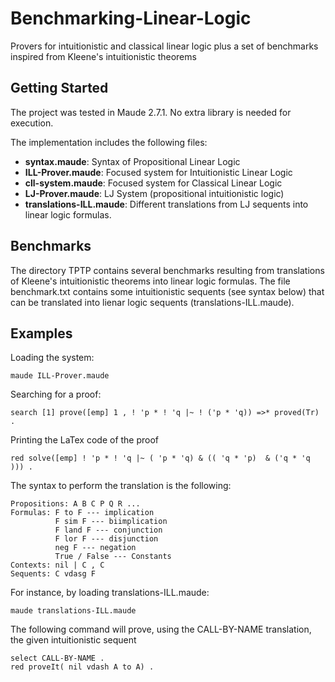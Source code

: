 # Benchmarking-Linear-Logic
Provers for intuitionistic and classical linear logic plus a set of benchmarks inspired from Kleene's intuitionistic theorems

## Getting Started

The project was tested in Maude 2.7.1. No extra library is needed for execution. 

The implementation includes the following files:

- <b>syntax.maude</b>: Syntax of Propositional Linear Logic
- <b>ILL-Prover.maude</b>:  Focused system for Intuitionistic Linear Logic
- <b>cll-system.maude</b>: Focused system for Classical Linear Logic 
- <b>LJ-Prover.maude</b>:  LJ System (propositional intuitionistic logic)
- <b>translations-ILL.maude</b>: Different translations from LJ sequents into linear logic formulas.

## Benchmarks 
The directory TPTP contains several benchmarks resulting from translations of Kleene's intuitionistic theorems into linear logic formulas. The file benchmark.txt contains some intuitionistic sequents (see syntax below) that can be translated into lienar logic sequents (translations-ILL.maude).

## Examples
Loading the system:
```
maude ILL-Prover.maude
```

Searching for a proof:
```
search [1] prove([emp] 1 , ! 'p * ! 'q |~ ! ('p * 'q)) =>* proved(Tr) .
```

Printing the LaTex code of the proof
```
red solve([emp] ! 'p * ! 'q |~ ( 'p * 'q) & (( 'q * 'p)  & ('q * 'q ))) .
```

The syntax to perform the translation is the following:

``` 
Propositions: A B C P Q R ...
Formulas: F to F --- implication
          F sim F --- biimplication
          F land F --- conjunction
          F lor F --- disjunction
          neg F --- negation
          True / False --- Constants
Contexts: nil | C , C
Sequents: C vdasg F
``` 

For instance, by loading translations-ILL.maude:
```
maude translations-ILL.maude 
```

The following command will prove, using the CALL-BY-NAME translation, the given intuitionistic sequent

```
select CALL-BY-NAME .
red proveIt( nil vdash A to A) .
```
